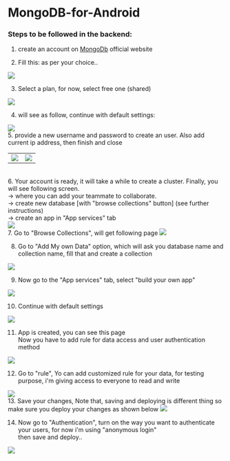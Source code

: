 # MongoDB-for-Android



### Steps to be  followed in the backend:

1. create an account on [MongoDb](http://mongodb.com) official website


2. Fill this: as per your choice..
<img src="images/01.png"/>


3. Select a plan, for now, select free one (shared)
<img src="images/02.png"/>

4. will see as follow, continue with default settings:
<img src="images/03.png"/>

<br>
5. provide a new username and password to create an user. Also add current ip address, then finish and close
<table>
  <tr>
    <td><img src="images/04.png"/></td>
    <td><img src="images/05.png"/></td>
  </tr>
  <tr>
</table>

<br>
6. Your account is ready, it will take a while to create a cluster. Finally, you will see following screen. <br>
    -> where you can add your teammate to collaborate. <br>
    -> create new database [with "browse collections" button] (see further instructions) <br>
    -> create an app in "App services" tab <br>
 <img src="images/20.png"/>
 
 <br>
 7. Go to "Browse Collections", will get following page
 <img src="images/08.png"/>
 
 8. Go to "Add My own Data" option, which will ask you database name and collection name, fill that and create a collection
 <img src="images/09.png"/>
 
 9. Now go to the "App services" tab, select "build your own app"
 <img src="images/18.png"/> 
 
 10. Continue with default settings
  <img src="images/11.png"/>
  
 11. App is created, you can see this page <br>
 Now you have to add rule for data access and user authentication method
 <img src="images/21.png"/>
 
 12. Go to "rule", Yo can add customized rule for your data, for testing purpose, i'm giving access to everyone to read and write
  <img src="images/22.png"/>
 
 <br>
 13. Save your changes, Note that, saving and deploying is different thing so make sure you deploy your changes as shown below
  <img src="images/24.png"/>
  
  14. Now go to "Authentication", turn on the way you want to authenticate your users, for now i'm using "anonymous login" <br>
  then save and deploy..
  <img src="images/26.png"/>
  
 
 


